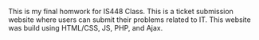This is my final homwork for IS448 Class. This is a ticket submission website where users can submit their problems related to IT. This website was build using HTML/CSS, JS, PHP, and Ajax.
